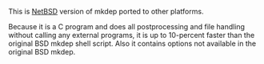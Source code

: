 This is [NetBSD](http://netbsd.org) version of mkdep ported to other platforms.

Because it is a C program and does all postprocessing and file handling without calling any external programs, it is up to 10-percent faster than the original BSD mkdep shell script. Also it contains options not available in the original BSD mkdep.